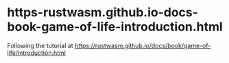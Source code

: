 # https-rustwasm.github.io-docs-book-game-of-life-introduction.html
Following the tutorial at https://rustwasm.github.io/docs/book/game-of-life/introduction.html
